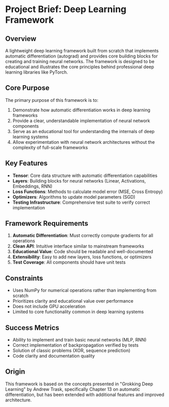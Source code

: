 # Project Brief: Deep Learning Framework

## Overview

A lightweight deep learning framework built from scratch that implements automatic differentiation (autograd) and provides core building blocks for creating and training neural networks. The framework is designed to be educational and illustrates the core principles behind professional deep learning libraries like PyTorch.

## Core Purpose

The primary purpose of this framework is to:

1. Demonstrate how automatic differentiation works in deep learning frameworks
2. Provide a clear, understandable implementation of neural network components
3. Serve as an educational tool for understanding the internals of deep learning systems
4. Allow experimentation with neural network architectures without the complexity of full-scale frameworks

## Key Features

- **Tensor**: Core data structure with automatic differentiation capabilities
- **Layers**: Building blocks for neural networks (Linear, Activations, Embeddings, RNN)
- **Loss Functions**: Methods to calculate model error (MSE, Cross Entropy)
- **Optimizers**: Algorithms to update model parameters (SGD)
- **Testing Infrastructure**: Comprehensive test suite to verify correct implementation

## Framework Requirements

1. **Automatic Differentiation**: Must correctly compute gradients for all operations
2. **Clean API**: Intuitive interface similar to mainstream frameworks
3. **Educational Value**: Code should be readable and well-documented
4. **Extensibility**: Easy to add new layers, loss functions, or optimizers
5. **Test Coverage**: All components should have unit tests

## Constraints

- Uses NumPy for numerical operations rather than implementing from scratch
- Prioritizes clarity and educational value over performance
- Does not include GPU acceleration
- Limited to core functionality common in deep learning systems

## Success Metrics

- Ability to implement and train basic neural networks (MLP, RNN)
- Correct implementation of backpropagation verified by tests
- Solution of classic problems (XOR, sequence prediction)
- Code clarity and documentation quality

## Origin

This framework is based on the concepts presented in "Grokking Deep Learning" by Andrew Trask, specifically Chapter 13 on automatic differentiation, but has been extended with additional features and improved architecture.
